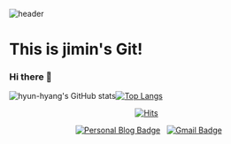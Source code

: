 ![header](https://capsule-render.vercel.app/api?type=waving&color=auto&height=300&section=header&text=welcome&fontSize=90&animation=fadeIn&fontAlignY=38&desc=Ji-Min,%20Lim's%20GitHub%20Profile&descAlignY=51&descAlign=62)
# This is jimin's Git!
### Hi there 👋

![hyun-hyang's GitHub stats](https://github-readme-stats.vercel.app/api/?username=hyun-hyang&show_icons=true&title_color=fff&icon_color=79ff97&text_color=9f9f9f&bg_color=151515)[![Top Langs](https://github-readme-stats.vercel.app/api/top-langs/?username=hyun-hyang&show_icons=true&title_color=fff&icon_color=79ff97&text_color=9f9f9f&bg_color=151515)](https://github.com/hyun-hyang/github-readme-stats)

<div align=center>
	
[![Hits](https://hits.seeyoufarm.com/api/count/incr/badge.svg?url=https%3A%2F%2Fgithub.com%2Fhyun-hyang%2Fhit-counter&count_bg=%238351C2&title_bg=%235D4268&icon=tinder.svg&icon_color=%23E7E7E7&title=hits&edge_flat=true)](https://hits.seeyoufarm.com) &nbsp;
	
</div>

<div align=center>
	
[![Personal Blog Badge](http://img.shields.io/badge/-Personal%20blog-ff69b4?style=social&logo=4chan&logoColor=black&link=https://www.hyun-hyang.com/)](https://www.hyun-hyang.com/) &nbsp;
[![Gmail Badge](https://img.shields.io/badge/Gmail-d14836?style=flat-square&logo=Gmail&logoColor=white&link=mailto:jylim3060@gmail.com)](mailto:jylim3060@gmail.com)
	
</div>

<!--
**hyun-hyang/hyun-hyang** is a ✨ _special_ ✨ repository because its `README.md` (this file) appears on your GitHub profile.

Here are some ideas to get you started:

- 🔭 I’m currently working on ...
- 🌱 I’m currently learning ...
- 👯 I’m looking to collaborate on ...
- 🤔 I’m looking for help with ...
- 💬 Ask me about ...
- 📫 How to reach me: ...
- 😄 Pronouns: ...
- ⚡ Fun fact: ...
-->


